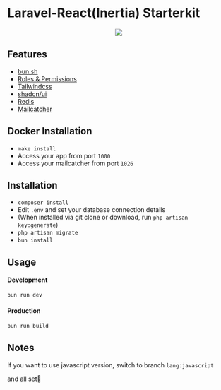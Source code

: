# Laravel-React(Inertia) Starterkit

<p align="center">
<img src="https://imgur.com/a/X4V9Sf5">
</p>

## Features

- [bun.sh](https://bun.sh/)
- [Roles & Permissions](https://spatie.be/docs/laravel-permission/)
- [Tailwindcss](https://tailwindcss.com)
- [shadcn/ui](https://ui.shadcn.com/)
- [Redis](https://redis.io/)
- [Mailcatcher](https://mailcatcher.me/)

## Docker Installation

- `make install`
- Access your app from port `1000`
- Access your mailcatcher from port `1026`

## Installation

- `composer install`
- Edit `.env` and set your database connection details
- (When installed via git clone or download, run `php artisan key:generate`)
- `php artisan migrate`
- `bun install`

## Usage

#### Development

```bash
bun run dev
```

#### Production

```bash
bun run build
```

## Notes

If you want to use javascript version, switch to branch `lang:javascript`

and all set🎉
